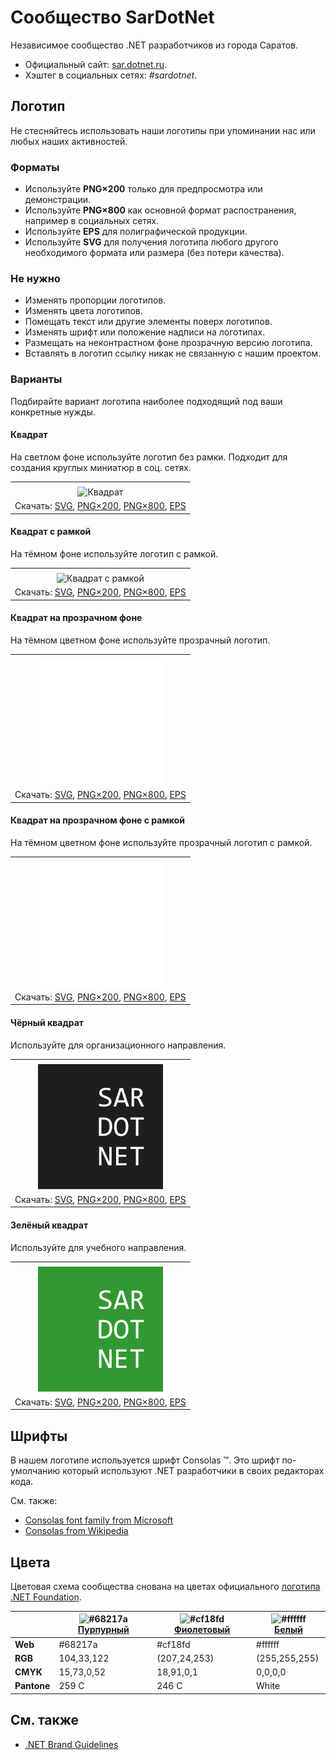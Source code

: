 ﻿# Сообщество SarDotNet

Независимое сообщество .NET разработчиков из города Саратов.

- Официальный сайт: [sar.dotnet.ru](https://sar.dotnet.ru/).
- Хэштег в социальных сетях: _#sardotnet_.

## Логотип

Не стесняйтесь использовать наши логотипы при упоминании нас или любых наших активностей.

### Форматы

- Используйте **PNG×200** только для предпросмотра или демонстрации.
- Используйте **PNG×800** как основной формат распостранения, например в социальных сетях.
- Используйте **EPS** для полиграфической продукции.
- Используйте **SVG** для получения логотипа любого другого необходимого формата или размера (без потери качества).

### Не нужно

- Изменять пропорции логотипов.
- Изменять цвета логотипов.
- Помещать текст или другие элементы поверх логотипов.
- Изменять шрифт или положение надписи на логотипах.
- Размещать на неконтрастном фоне прозрачную версию логотипа.
- Вставлять в логотип ссылку никак не связанную с нашим проектом.

### Варианты

Подбирайте вариант логотипа наиболее подходящий под ваши конкретные нужды.

#### Квадрат

На светлом фоне используйте логотип без рамки. Подходит для создания круглых миниатюр в соц. сетях.

|       |
| :---: |
|       |
| ![Квадрат](sardotnet-logo-squared-200.png) |
| Скачать: [SVG](https://raw.githubusercontent.com/DotNetRu/BrandBook/master/Logo/Sar/sardotnet-logo-squared.svg), [PNG×200](https://raw.githubusercontent.com/DotNetRu/BrandBook/master/Logo/Sar/sardotnet-logo-squared-200.png), [PNG×800](https://raw.githubusercontent.com/DotNetRu/BrandBook/master/Logo/Sar/sardotnet-logo-squared-800.png), [EPS](https://raw.githubusercontent.com/DotNetRu/BrandBook/master/Logo/Sar/sardotnet-logo-squared.eps) |

#### Квадрат с рамкой

На тёмном фоне используйте логотип с рамкой.

|       |
| :---: |
|       |
| ![Квадрат с рамкой](sardotnet-logo-squared-bordered-200.png) |
| Скачать: [SVG](https://raw.githubusercontent.com/DotNetRu/BrandBook/master/Logo/Sar/sardotnet-logo-squared-bordered.svg), [PNG×200](https://raw.githubusercontent.com/DotNetRu/BrandBook/master/Logo/Sar/sardotnet-logo-squared-bordered-200.png), [PNG×800](https://raw.githubusercontent.com/DotNetRu/BrandBook/master/Logo/Sar/sardotnet-logo-squared-bordered-800.png), [EPS](https://raw.githubusercontent.com/DotNetRu/BrandBook/master/Logo/Sar/sardotnet-logo-squared-bordered.eps) |

#### Квадрат на прозрачном фоне

На тёмном цветном фоне используйте прозрачный логотип.

|       |
| :---: |
|       |
| ![Квадрат на прозрачном фоне](sardotnet-logo-squared-white-200.png) |
| Скачать: [SVG](https://raw.githubusercontent.com/DotNetRu/BrandBook/master/Logo/Sar/sardotnet-logo-squared-white.svg), [PNG×200](https://raw.githubusercontent.com/DotNetRu/BrandBook/master/Logo/Sar/sardotnet-logo-squared-white-200.png), [PNG×800](https://raw.githubusercontent.com/DotNetRu/BrandBook/master/Logo/Sar/sardotnet-logo-squared-white-800.png), [EPS](https://raw.githubusercontent.com/DotNetRu/BrandBook/master/Logo/Sar/sardotnet-logo-squared-white.eps) |

#### Квадрат на прозрачном фоне с рамкой

На тёмном цветном фоне используйте прозрачный логотип с рамкой.

|       |
| :---: |
|       |
| ![Квадрат на прозрачном фоне с рамкой](sardotnet-logo-squared-white-bordered-200.png) |
| Скачать: [SVG](https://raw.githubusercontent.com/DotNetRu/BrandBook/master/Logo/Sar/sardotnet-logo-squared-white-bordered.svg), [PNG×200](https://raw.githubusercontent.com/DotNetRu/BrandBook/master/Logo/Sar/sardotnet-logo-squared-white-bordered-200.png), [PNG×800](https://raw.githubusercontent.com/DotNetRu/BrandBook/master/Logo/Sar/sardotnet-logo-squared-white-bordered-800.png), [EPS](https://raw.githubusercontent.com/DotNetRu/BrandBook/master/Logo/Sar/sardotnet-logo-squared-white-bordered.eps) |

#### Чёрный квадрат

Используйте для организационного направления.

|       |
| :---: |
|       |
| ![Чёрный квадрат](sardotnet-logo-squared-black-200.png) |
| Скачать: [SVG](https://raw.githubusercontent.com/DotNetRu/BrandBook/master/Logo/Sar/sardotnet-logo-squared-black.svg), [PNG×200](https://raw.githubusercontent.com/DotNetRu/BrandBook/master/Logo/Sar/sardotnet-logo-squared-black-200.png), [PNG×800](https://raw.githubusercontent.com/DotNetRu/BrandBook/master/Logo/Sar/sardotnet-logo-squared-black-800.png), [EPS](https://raw.githubusercontent.com/DotNetRu/BrandBook/master/Logo/Sar/sardotnet-logo-squared-black.eps) |

#### Зелёный квадрат

Используйте для учебного направления.

|       |
| :---: |
|       |
| ![Зелёный квадрат](sardotnet-logo-squared-green-200.png) |
| Скачать: [SVG](https://raw.githubusercontent.com/DotNetRu/BrandBook/master/Logo/Sar/sardotnet-logo-squared-green.svg), [PNG×200](https://raw.githubusercontent.com/DotNetRu/BrandBook/master/Logo/Sar/sardotnet-logo-squared-green-200.png), [PNG×800](https://raw.githubusercontent.com/DotNetRu/BrandBook/master/Logo/Sar/sardotnet-logo-squared-green-800.png), [EPS](https://raw.githubusercontent.com/DotNetRu/BrandBook/master/Logo/Sar/sardotnet-logo-squared-green.eps) |

## Шрифты

В нашем логотипе используется шрифт Consolas ™. Это шрифт по-умолчанию который используют .NET разработчики в своих редакторах кода.

См. также:

- [Consolas font family from Microsoft](https://docs.microsoft.com/en-us/typography/font-list/consolas)
- [Consolas from Wikipedia](https://en.wikipedia.org/wiki/Consolas)

## Цвета

Цветовая схема сообщества снована на цветах официального [логотипа .NET Foundation](https://github.com/dotnet/swag/tree/master/logo).

|             | ![#68217a](https://placehold.it/15/68217a/ffffff?text=+) [Пурпурный](https://www.color-hex.com/color/68217a) | ![#cf18fd](https://placehold.it/15/cf18fd/ffffff?text=+) [Фиолетовый](https://www.color-hex.com/color/cf18fd) | ![#ffffff](https://placehold.it/15/ffffff/ffffff?text=+) [Белый](https://www.color-hex.com/color/ffffff) |
| ----------- | ---------- | ------------ | ------------- |
| **Web**     | #68217a    | #cf18fd      | #ffffff       |
| **RGB**     | 104,33,122 | (207,24,253) | (255,255,255) |
| **CMYK**    | 15,73,0,52 | 18,91,0,1    | 0,0,0,0       |
| **Pantone** | 259 C      | 246 C        | White         |

## См. также

- [.NET Brand Guidelines](https://github.com/dotnet/brand)

